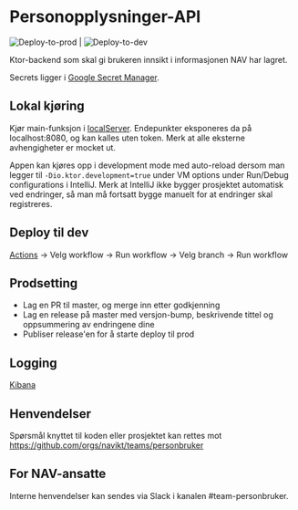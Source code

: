 # Personopplysninger-API

![Deploy-to-prod](https://github.com/navikt/personopplysninger-api/workflows/Deploy-to-prod/badge.svg) | ![Deploy-to-dev](https://github.com/navikt/personopplysninger-api/workflows/Deploy-to-dev/badge.svg)

Ktor-backend som skal gi brukeren innsikt i informasjonen NAV har lagret.

Secrets ligger i [Google Secret Manager](https://doc.nais.io/security/secrets/google-secrets-manager/).

## Lokal kjøring

Kjør main-funksjon i [localServer](src/test/kotlin/no/nav/personopplysninger/localServer.kt). Endepunkter eksponeres da på localhost:8080, og kan kalles uten token. Merk at alle eksterne avhengigheter er mocket ut.

Appen kan kjøres opp i development mode med auto-reload dersom man legger til `-Dio.ktor.development=true` under VM options under Run/Debug configurations i IntelliJ. Merk at IntelliJ ikke bygger prosjektet automatisk ved endringer, så man må fortsatt bygge manuelt for at endringer skal registreres.

## Deploy til dev

[Actions](https://github.com/navikt/nav-enonicxp-frontend/actions) -> Velg workflow -> Run workflow -> Velg branch -> Run workflow

## Prodsetting

-   Lag en PR til master, og merge inn etter godkjenning
-   Lag en release på master med versjon-bump, beskrivende tittel og oppsummering av endringene dine
-   Publiser release'en for å starte deploy til prod

## Logging

[Kibana](https://logs.adeo.no/app/discover#/view/165042a0-246c-11ed-9b1a-4723a5e7a9db)

## Henvendelser

Spørsmål knyttet til koden eller prosjektet kan rettes mot https://github.com/orgs/navikt/teams/personbruker

## For NAV-ansatte

Interne henvendelser kan sendes via Slack i kanalen #team-personbruker.


